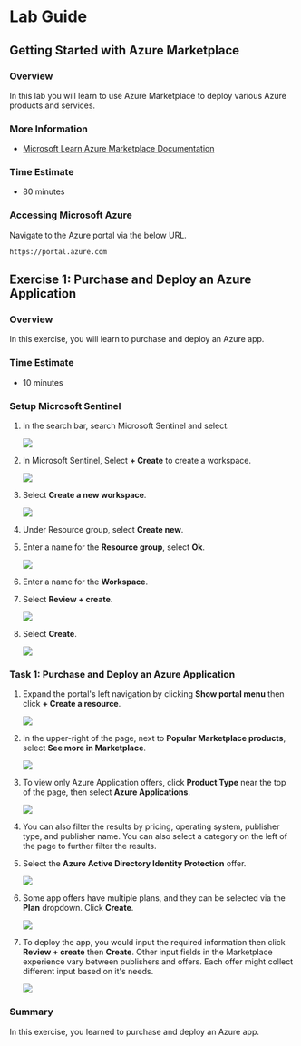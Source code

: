 # Lab Guide

## Getting Started with Azure Marketplace

### Overview

In this lab you will learn to use Azure Marketplace to deploy various Azure products and services.

### More Information

- [Microsoft Learn Azure Marketplace Documentation](https://learn.microsoft.com/en-us/marketplace/azure-marketplace-overview)

### Time Estimate

- 80 minutes

### Accessing Microsoft Azure

Navigate to the Azure portal via the below URL.

```
https://portal.azure.com
```

## Exercise 1: Purchase and Deploy an Azure Application

### Overview

In this exercise, you will learn to purchase and deploy an Azure app. 

### Time Estimate

- 10 minutes

### Setup Microsoft Sentinel

1. In the search bar, search Microsoft Sentinel and select.

    ![](Exercise1Images/media/SelectSentinel.png)
   
2. In Microsoft Sentinel, Select **+ Create** to create a workspace.

    ![](Exercise1Images/media/CreateSentinel.png)
   
3. Select **Create a new workspace**.

    ![](Exercise1Images/media/CreateWorkspace.png)
   
4. Under Resource group, select **Create new**.
 
5. Enter a name for the **Resource group**, select **Ok**.

    ![](Exercise1Images/media/NewRG.png)
    
6. Enter a name for the **Workspace**.
    
7. Select **Review + create**.

    ![](Exercise1Images/media/nameworkspace.png)

8. Select **Create**.

   ![](Exercise1Images/media/deployworkspace.png)

### Task 1: Purchase and Deploy an Azure Application

1. Expand the portal's left navigation by clicking **Show portal menu** then click **+ Create a resource**.

    ![](Exercise1Images/media/ExpandPortal.png)

2. In the upper-right of the page, next to **Popular Marketplace products**, select **See more in Marketplace**.

    ![](Exercise1Images/media/SeeMore.png)

3. To view only Azure Application offers, click **Product Type** near the top of the page, then select **Azure Applications**.

    ![](Exercise1Images/media/FilterAzureApps.png)

4. You can also filter the results by pricing, operating system, publisher type, and publisher name. You can also select a category on the left of the page to further filter the results.

5. Select the **Azure Active Directory Identity Protection** offer. 

    ![](Exercise1Images/media/SelectOffer.png)

6. Some app offers have multiple plans, and they can be selected via the **Plan** dropdown. Click **Create**.

    ![](Exercise1Images/media/Plans.png)

7. To deploy the app, you would input the required information then click **Review + create** then **Create**. Other input fields in the Marketplace experience vary between publishers and offers. Each offer might collect different input based on it's needs.

    ![](Exercise1Images/media/Input.png)

### Summary

In this exercise, you learned to purchase and deploy an Azure app. 
